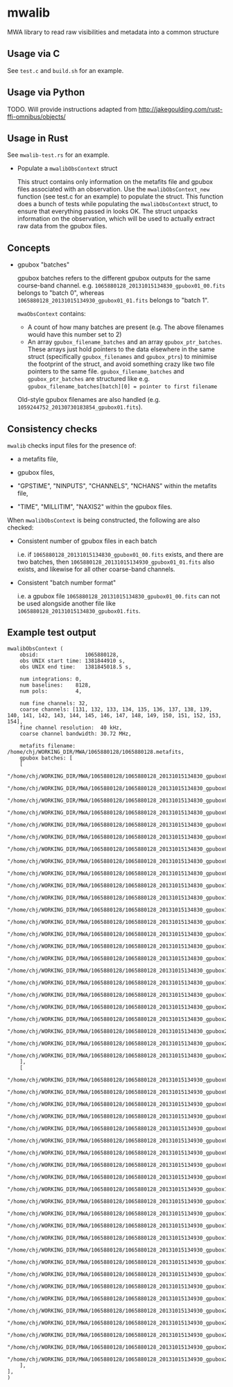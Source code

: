 # mwalib
MWA library to read raw visibilities and metadata into a common structure

## Usage via C
See `test.c` and `build.sh` for an example.

## Usage via Python
TODO. Will provide instructions adapted from
http://jakegoulding.com/rust-ffi-omnibus/objects/

## Usage in Rust
See `mwalib-test.rs` for an example.

- Populate a `mwalibObsContext` struct

    This struct contains only information on the metafits file and gpubox files
    associated with an observation. Use the `mwalibObsContext_new` function (see
    test.c for an example) to populate the struct. This function does a bunch of
    tests while populating the `mwalibObsContext` struct, to ensure that
    everything passed in looks OK. The struct unpacks information on the
    observation, which will be used to actually extract raw data from the gpubox
    files.

## Concepts
- gpubox "batches"

    gpubox batches refers to the different gpubox outputs for the same
    course-band channel. e.g. `1065880128_20131015134830_gpubox01_00.fits`
    belongs to "batch 0", whereas `1065880128_20131015134930_gpubox01_01.fits`
    belongs to "batch 1".

    `mwaObsContext` contains:
    - A count of how many batches are present (e.g. The above filenames would
      have this number set to 2)
    - An array `gpubox_filename_batches` and an array
      `gpubox_ptr_batches`. These arrays just hold pointers to the data
      elsewhere in the same struct (specifically `gpubox_filenames` and
      `gpubox_ptrs`) to minimise the footprint of the struct, and avoid
      something crazy like two file pointers to the same
      file. `gpubox_filename_batches` and `gpubox_ptr_batches` are structured
      like e.g. `gpubox_filename_batches[batch][0] = pointer to first filename`

    Old-style gpubox filenames are also handled
    (e.g. `1059244752_20130730183854_gpubox01.fits`).

## Consistency checks
`mwalib` checks input files for the presence of:

- a metafits file,

- gpubox files,

- "GPSTIME", "NINPUTS", "CHANNELS", "NCHANS" within the metafits file,

- "TIME", "MILLITIM", "NAXIS2" within the gpubox files.

When `mwalibObsContext` is being constructed, the following are also checked:

- Consistent number of gpubox files in each batch

    i.e. if `1065880128_20131015134830_gpubox01_00.fits` exists, and there are
    two batches, then `1065880128_20131015134930_gpubox01_01.fits` also exists,
    and likewise for all other coarse-band channels.

- Consistent "batch number format"

    i.e. a gpubox file `1065880128_20131015134830_gpubox01_00.fits` can not be
    used alongside another file like `1065880128_20131015134830_gpubox01.fits`.

## Example test output
```
mwalibObsContext (                                                                                                                                                                                                   
    obsid:               1065880128,                                                                                                                                                                                 
    obs UNIX start time: 1381844910 s,                                                                                                                                                                               
    obs UNIX end time:   1381845018.5 s,                                                                                                                                                                             

    num integrations: 0,
    num baselines:    8128,
    num pols:         4,

    num fine channels: 32,
    coarse channels: [131, 132, 133, 134, 135, 136, 137, 138, 139, 140, 141, 142, 143, 144, 145, 146, 147, 148, 149, 150, 151, 152, 153, 154],
    fine channel resolution:  40 kHz,
    coarse channel bandwidth: 30.72 MHz,

    metafits filename: /home/chj/WORKING_DIR/MWA/1065880128/1065880128.metafits,
    gpubox batches: [
    [
        "/home/chj/WORKING_DIR/MWA/1065880128/1065880128_20131015134830_gpubox01_00.fits",
        "/home/chj/WORKING_DIR/MWA/1065880128/1065880128_20131015134830_gpubox02_00.fits",
        "/home/chj/WORKING_DIR/MWA/1065880128/1065880128_20131015134830_gpubox03_00.fits",
        "/home/chj/WORKING_DIR/MWA/1065880128/1065880128_20131015134830_gpubox04_00.fits",
        "/home/chj/WORKING_DIR/MWA/1065880128/1065880128_20131015134830_gpubox05_00.fits",
        "/home/chj/WORKING_DIR/MWA/1065880128/1065880128_20131015134830_gpubox06_00.fits",
        "/home/chj/WORKING_DIR/MWA/1065880128/1065880128_20131015134830_gpubox07_00.fits",
        "/home/chj/WORKING_DIR/MWA/1065880128/1065880128_20131015134830_gpubox08_00.fits",
        "/home/chj/WORKING_DIR/MWA/1065880128/1065880128_20131015134830_gpubox09_00.fits",
        "/home/chj/WORKING_DIR/MWA/1065880128/1065880128_20131015134830_gpubox10_00.fits",
        "/home/chj/WORKING_DIR/MWA/1065880128/1065880128_20131015134830_gpubox11_00.fits",
        "/home/chj/WORKING_DIR/MWA/1065880128/1065880128_20131015134830_gpubox12_00.fits",
        "/home/chj/WORKING_DIR/MWA/1065880128/1065880128_20131015134830_gpubox13_00.fits",
        "/home/chj/WORKING_DIR/MWA/1065880128/1065880128_20131015134830_gpubox14_00.fits",
        "/home/chj/WORKING_DIR/MWA/1065880128/1065880128_20131015134830_gpubox15_00.fits",
        "/home/chj/WORKING_DIR/MWA/1065880128/1065880128_20131015134830_gpubox16_00.fits",
        "/home/chj/WORKING_DIR/MWA/1065880128/1065880128_20131015134830_gpubox17_00.fits",
        "/home/chj/WORKING_DIR/MWA/1065880128/1065880128_20131015134830_gpubox18_00.fits",
        "/home/chj/WORKING_DIR/MWA/1065880128/1065880128_20131015134830_gpubox19_00.fits",
        "/home/chj/WORKING_DIR/MWA/1065880128/1065880128_20131015134830_gpubox20_00.fits",
        "/home/chj/WORKING_DIR/MWA/1065880128/1065880128_20131015134830_gpubox21_00.fits",
        "/home/chj/WORKING_DIR/MWA/1065880128/1065880128_20131015134830_gpubox22_00.fits",
        "/home/chj/WORKING_DIR/MWA/1065880128/1065880128_20131015134830_gpubox23_00.fits",
        "/home/chj/WORKING_DIR/MWA/1065880128/1065880128_20131015134830_gpubox24_00.fits",
    ],
    [
        "/home/chj/WORKING_DIR/MWA/1065880128/1065880128_20131015134930_gpubox01_01.fits",
        "/home/chj/WORKING_DIR/MWA/1065880128/1065880128_20131015134930_gpubox02_01.fits",
        "/home/chj/WORKING_DIR/MWA/1065880128/1065880128_20131015134930_gpubox03_01.fits",
        "/home/chj/WORKING_DIR/MWA/1065880128/1065880128_20131015134930_gpubox04_01.fits",
        "/home/chj/WORKING_DIR/MWA/1065880128/1065880128_20131015134930_gpubox05_01.fits",
        "/home/chj/WORKING_DIR/MWA/1065880128/1065880128_20131015134930_gpubox06_01.fits",
        "/home/chj/WORKING_DIR/MWA/1065880128/1065880128_20131015134930_gpubox07_01.fits",
        "/home/chj/WORKING_DIR/MWA/1065880128/1065880128_20131015134930_gpubox08_01.fits",
        "/home/chj/WORKING_DIR/MWA/1065880128/1065880128_20131015134930_gpubox09_01.fits",
        "/home/chj/WORKING_DIR/MWA/1065880128/1065880128_20131015134930_gpubox10_01.fits",
        "/home/chj/WORKING_DIR/MWA/1065880128/1065880128_20131015134930_gpubox11_01.fits",
        "/home/chj/WORKING_DIR/MWA/1065880128/1065880128_20131015134930_gpubox12_01.fits",
        "/home/chj/WORKING_DIR/MWA/1065880128/1065880128_20131015134930_gpubox13_01.fits",
        "/home/chj/WORKING_DIR/MWA/1065880128/1065880128_20131015134930_gpubox14_01.fits",
        "/home/chj/WORKING_DIR/MWA/1065880128/1065880128_20131015134930_gpubox15_01.fits",
        "/home/chj/WORKING_DIR/MWA/1065880128/1065880128_20131015134930_gpubox16_01.fits",
        "/home/chj/WORKING_DIR/MWA/1065880128/1065880128_20131015134930_gpubox17_01.fits",
        "/home/chj/WORKING_DIR/MWA/1065880128/1065880128_20131015134930_gpubox18_01.fits",
        "/home/chj/WORKING_DIR/MWA/1065880128/1065880128_20131015134930_gpubox19_01.fits",
        "/home/chj/WORKING_DIR/MWA/1065880128/1065880128_20131015134930_gpubox20_01.fits",
        "/home/chj/WORKING_DIR/MWA/1065880128/1065880128_20131015134930_gpubox21_01.fits",
        "/home/chj/WORKING_DIR/MWA/1065880128/1065880128_20131015134930_gpubox22_01.fits",
        "/home/chj/WORKING_DIR/MWA/1065880128/1065880128_20131015134930_gpubox23_01.fits",
        "/home/chj/WORKING_DIR/MWA/1065880128/1065880128_20131015134930_gpubox24_01.fits",
    ],
],
)
```
